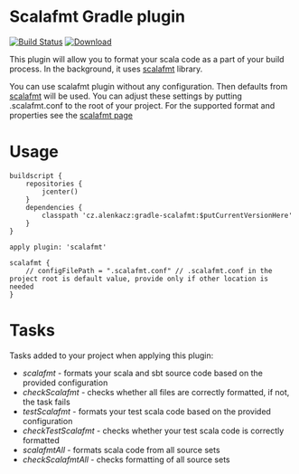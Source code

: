 # Scalafmt Gradle plugin

[![Build Status](https://travis-ci.org/alenkacz/gradle-scalafmt.svg)](https://travis-ci.org/alenkacz/gradle-scalafmt) [ ![Download](https://api.bintray.com/packages/alenkacz/maven/gradle-scalafmt/images/download.svg) ](https://bintray.com/alenkacz/maven/gradle-scalafmt/_latestVersion)

This plugin will allow you to format your scala code as a part of your build process. In the background, it uses [scalafmt](https://github.com/olafurpg/scalafmt) library.

You can use scalafmt plugin without any configuration. Then defaults from [scalafmt](https://olafurpg.github.io/scalafmt/) will be used. You can adjust these settings by putting .scalafmt.conf to the root of your project. For the supported format and properties see the [scalafmt page](https://olafurpg.github.io/scalafmt/)

Usage
====================

	buildscript {
		repositories {
			jcenter()
		}
		dependencies {
			classpath 'cz.alenkacz:gradle-scalafmt:$putCurrentVersionHere'
		}
	}

	apply plugin: 'scalafmt'
	
	scalafmt {
	    // configFilePath = ".scalafmt.conf" // .scalafmt.conf in the project root is default value, provide only if other location is needed
	}


Tasks
====================
Tasks added to your project when applying this plugin:

- *scalafmt* - formats your scala and sbt source code based on the provided configuration
- *checkScalafmt* - checks whether all files are correctly formatted, if not, the task fails
- *testScalafmt* - formats your test scala code based on the provided configuration
- *checkTestScalafmt* - checks whether your test scala code is correctly formatted
- *scalafmtAll* - formats scala code from all source sets
- *checkScalafmtAll* - checks formatting of all source sets
